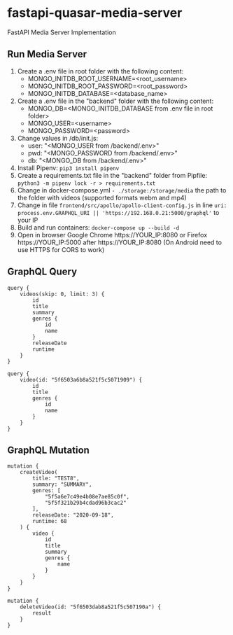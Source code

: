 # fastapi-quasar-media-server

FastAPI Media Server Implementation

## Run Media Server

1. Create a .env file in root folder with the following content:
    * MONGO_INITDB_ROOT_USERNAME=\<root_username>
    * MONGO_INITDB_ROOT_PASSWORD=\<root_password>
    * MONGO_INITDB_DATABASE=\<database_name>
2. Create a .env file in the "backend" folder with the following content:
    * MONGO_DB=\<MONGO_INITDB_DATABASE from  .env file in root folder>
    * MONGO_USER=\<username>
    * MONGO_PASSWORD=\<password>
3. Change values in /db/init.js:
    * user: "\<MONGO_USER from /backend/.env>"
    * pwd: "\<MONGO_PASSWORD from /backend/.env>"
    * db: "\<MONGO_DB from /backend/.env>"
4. Install Pipenv: `pip3 install pipenv`
5. Create a requirements.txt file in the "backend" folder from Pipfile: `python3 -m pipenv lock -r > requirements.txt`
6. Change in docker-compose.yml `- ./storage:/storage/media` the path to the folder with videos (supported formats webm and mp4)
7. Change in file `frontend/src/apollo/apollo-client-config.js` in line `uri: process.env.GRAPHQL_URI || 'https://192.168.0.21:5000/graphql'` to your IP
8. Build and run containers: `docker-compose up --build -d`
9. Open in browser Google Chrome https://YOUR_IP:8080 or Firefox https://YOUR_IP:5000 after https://YOUR_IP:8080 (On Android need to use HTTPS for CORS to work)

## GraphQL Query

    query {
        videos(skip: 0, limit: 3) {
            id
            title
            summary
            genres {
                id
                name
            }
            releaseDate
            runtime
        }
    }

    query {
        video(id: "5f6503a6b8a521f5c5071909") {
            id
            title
            genres {
                id
                name
            }
        }
    }

## GraphQL Mutation

    mutation {
        createVideo(
            title: "TEST8",
            summary: "SUMMARY",
            genres: [
                "5f5a6e7c49e4b08e7ae85c0f",
                "5f5f321b29b4cdad96b3cac2"
            ],
            releaseDate: "2020-09-18",
            runtime: 68
        ) {
            video {
                id
                title
                summary
                genres {
                    name
                }
            }
        }
    }

    mutation {
        deleteVideo(id: "5f6503dab8a521f5c507190a") {
            result
        }
    }
